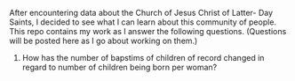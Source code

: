 After encountering data about the Church of Jesus Christ of Latter- Day Saints, I decided to see what I can learn about this community of people. This repo contains my work as I answer the following questions. (Questions will be posted here as I go about working on them.)

  1. How has the number of bapstims of children of record changed in regard to number of children being born per woman?
